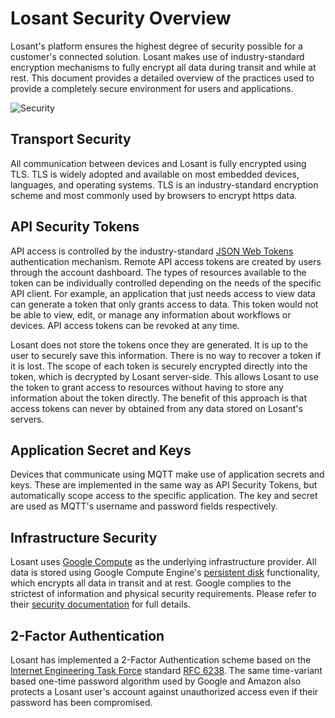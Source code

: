 # Losant Security Overview

Losant's platform ensures the highest degree of security possible for a customer's connected solution. Losant makes use of industry-standard encryption mechanisms to fully encrypt all data during transit and while at rest. This document provides a detailed overview of the practices used to provide a completely secure environment for users and applications.

![Security](/images/security-diagram.png "Security")

## Transport Security

All communication between devices and Losant is fully encrypted using TLS. TLS is widely adopted and available on most embedded devices, languages, and operating systems. TLS is an industry-standard encryption scheme and most commonly used by browsers to encrypt https data.

## API Security Tokens

API access is controlled by the industry-standard [JSON Web Tokens](https://tools.ietf.org/html/rfc7519) authentication mechanism. Remote API access tokens are created by users through the account dashboard. The types of resources available to the token can be individually controlled depending on the needs of the specific API client. For example, an application that just needs access to view data can generate a token that only grants access to data. This token would not be able to view, edit, or manage any information about workflows or devices. API access tokens can be revoked at any time.

Losant does not store the tokens once they are generated. It is up to the user to securely save this information. There is no way to recover a token if it is lost. The scope of each token is securely encrypted directly into the token, which is decrypted by Losant server-side. This allows Losant to use the token to grant access to resources without having to store any information about the token directly. The benefit of this approach is that access tokens can never by obtained from any data stored on Losant's servers.

## Application Secret and Keys

Devices that communicate using MQTT make use of application secrets and keys. These are implemented in the same way as API Security Tokens, but automatically scope access to the specific application. The key and secret are used as MQTT's username and password fields respectively.

## Infrastructure Security

Losant uses [Google Compute](https://cloud.google.com) as the underlying infrastructure provider. All data is stored using Google Compute Engine's [persistent disk](https://cloud.google.com/compute/docs/disks/#pd_encryption) functionality, which encrypts all data in transit and at rest. Google complies to the strictest of information and physical security requirements. Please refer to their [security documentation](https://cloud.google.com/security/) for full details.

## 2-Factor Authentication

Losant has implemented a 2-Factor Authentication scheme based on the [Internet Engineering Task Force](http://ietf.org/) standard [RFC 6238](https://tools.ietf.org/html/rfc6238). The same time-variant based one-time password algorithm used by Google and Amazon also protects a Losant user's account against unauthorized access even if their password has been compromised.
